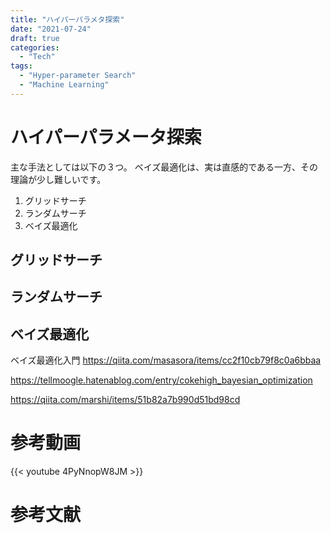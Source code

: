 ```yaml
---
title: "ハイパーパラメタ探索"
date: "2021-07-24"
draft: true
categories:
  - "Tech"
tags:
  - "Hyper-parameter Search"
  - "Machine Learning"
---
```



# ハイパーパラメータ探索
主な手法としては以下の３つ。
ベイズ最適化は、実は直感的である一方、その理論が少し難しいです。

1. グリッドサーチ
2. ランダムサーチ
3. ベイズ最適化

## グリッドサーチ


## ランダムサーチ


## ベイズ最適化

ベイズ最適化入門
https://qiita.com/masasora/items/cc2f10cb79f8c0a6bbaa

https://tellmoogle.hatenablog.com/entry/cokehigh_bayesian_optimization

https://qiita.com/marshi/items/51b82a7b990d51bd98cd

# 参考動画


{{< youtube 4PyNnopW8JM >}}



# 参考文献

